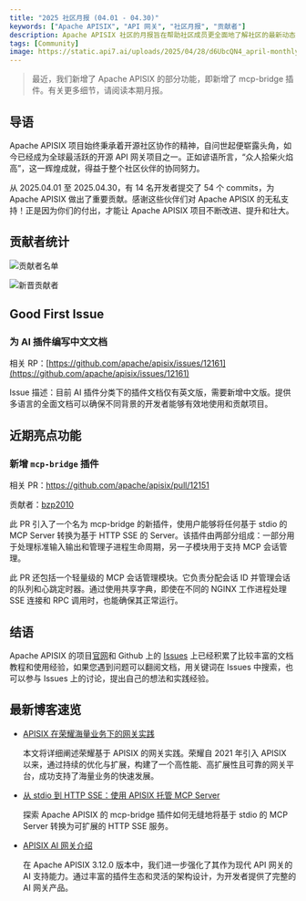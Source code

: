 ```yaml
---
title: "2025 社区月报 (04.01 - 04.30)"
keywords: ["Apache APISIX", "API 网关", "社区月报", "贡献者"]
description: Apache APISIX 社区的月报旨在帮助社区成员更全面地了解社区的最新动态，方便大家参与到 Apache APISIX 社区中来。
tags: [Community]
image: https://static.api7.ai/uploads/2025/04/28/d6UbcQN4_april-monthly-report-cover-cn.webp
---
```


> 最近，我们新增了 Apache APISIX 的部分功能，即新增了 mcp-bridge 插件。有关更多细节，请阅读本期月报。
<!--truncate-->

## 导语

Apache APISIX 项目始终秉承着开源社区协作的精神，自问世起便崭露头角，如今已经成为全球最活跃的开源 API 网关项目之一。正如谚语所言，“众人拾柴火焰高”，这一辉煌成就，得益于整个社区伙伴的协同努力。

从 2025.04.01 至 2025.04.30，有 14 名开发者提交了 54 个 commits，为 Apache APISIX 做出了重要贡献。感谢这些伙伴们对 Apache APISIX 的无私支持！正是因为你们的付出，才能让 Apache APISIX 项目不断改进、提升和壮大。

## 贡献者统计

![贡献者名单](https://static.api7.ai/uploads/2025/04/30/ngN11L1i_2025-april-contributor-list.webp)

![新晋贡献者](https://static.api7.ai/uploads/2025/04/28/khDhj3Jw_april-new-contributors.webp)

## Good First Issue

### 为 AI 插件编写中文文档

相关 RP：[https://github.com/apache/apisix/issues/12161](https://github.com/apache/apisix/issues/12161)

Issue 描述：目前 AI 插件分类下的插件文档仅有英文版，需要新增中文版。提供多语言的全面文档可以确保不同背景的开发者能够有效地使用和贡献项目。

## 近期亮点功能

### 新增 `mcp-bridge` 插件

相关 PR：https://github.com/apache/apisix/pull/12151

贡献者：[bzp2010](https://github.com/bzp2010)

此 PR 引入了一个名为 mcp-bridge 的新插件，使用户能够将任何基于 stdio 的 MCP Server 转换为基于 HTTP SSE 的 Server。该插件由两部分组成：一部分用于处理标准输入输出和管理子进程生命周期，另一子模块用于支持 MCP 会话管理。

此 PR 还包括一个轻量级的 MCP 会话管理模块。它负责分配会话 ID 并管理会话的队列和心跳定时器。通过使用共享字典，即使在不同的 NGINX 工作进程处理 SSE 连接和 RPC 调用时，也能确保其正常运行。

## 结语

Apache APISIX 的项目[官网](https://apisix.apache.org/zh/)和 Github 上的 [Issues](https://github.com/apache/apisix/issues) 上已经积累了比较丰富的文档教程和使用经验，如果您遇到问题可以翻阅文档，用关键词在 Issues 中搜索，也可以参与 Issues 上的讨论，提出自己的想法和实践经验。

## 最新博客速览

- [APISIX 在荣耀海量业务下的网关实践](https://apisix.apache.org/zh/blog/2025/04/27/apisix-honor-gateway-practice-in-massive-business/)

  本文将详细阐述荣耀基于 APISIX 的网关实践。荣耀自 2021 年引入 APISIX 以来，通过持续的优化与扩展，构建了一个高性能、高扩展性且可靠的网关平台，成功支持了海量业务的快速发展。

- [从 stdio 到 HTTP SSE：使用 APISIX 托管 MCP Server](https://apisix.apache.org/zh/blog/2025/04/21/host-mcp-server-with-api-gateway/)

  探索 Apache APISIX 的 mcp-bridge 插件如何无缝地将基于 stdio 的 MCP Server 转换为可扩展的 HTTP SSE 服务。

- [APISIX AI 网关介绍](https://apisix.apache.org/zh/blog/2025/03/21/ai-gateway-vs-api-gateway-differences-explained/)

  在 Apache APISIX 3.12.0 版本中，我们进一步强化了其作为现代 API 网关的 AI 支持能力。通过丰富的插件生态和灵活的架构设计，为开发者提供了完整的 AI 网关产品。
  

